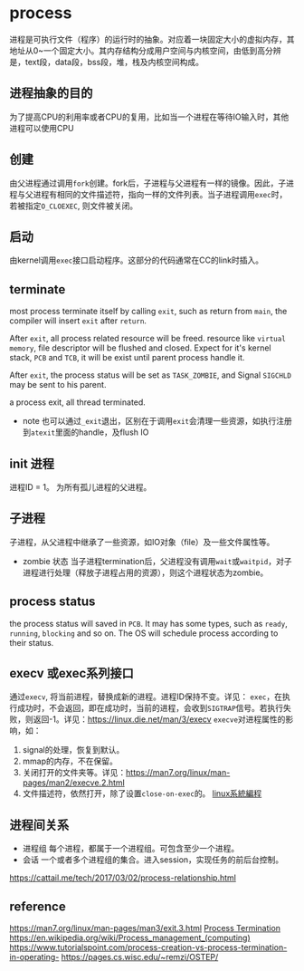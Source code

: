 # process
进程是可执行文件（程序）的运行时的抽象。对应着一块固定大小的虚拟内存，其地址从0~一个固定大小。其内存结构分成用户空间与内核空间，由低到高分辨是，text段，data段，bss段，堆，栈及内核空间构成。

## 进程抽象的目的
为了提高CPU的利用率或者CPU的复用，比如当一个进程在等待IO输入时，其他进程可以使用CPU

## 创建
由父进程通过调用`fork`创建。fork后，子进程与父进程有一样的镜像。因此，子进程与父进程有相同的文件描述符，指向一样的文件列表。当子进程调用`exec`时，若被指定`O_CLOEXEC`, 则文件被关闭。

## 启动
由kernel调用`exec`接口启动程序。这部分的代码通常在CC的link时插入。

## terminate
most process terminate itself by calling `exit`, such as return from `main`, the compiler will insert `exit` after `return`.

After `exit`, all process related resource will be freed. resource like `virtual memory`, file descriptor will be flushed and closed. Expect for it's kernel stack, `PCB` and `TCB`, it will be exist until parent process handle it.

After `exit`, the process status will be set as `TASK_ZOMBIE`, and Signal `SIGCHLD` may be sent to his parent.

a process exit, all thread terminated.

- note
也可以通过`_exit`退出，区别在于调用`exit`会清理一些资源，如执行注册到`atexit`里面的handle，及flush IO

## init 进程
进程ID = 1。
为所有孤儿进程的父进程。

## 子进程
子进程，从父进程中继承了一些资源，如IO对象（file）及一些文件属性等。
- zombie 状态
  当子进程termination后，父进程没有调用`wait`或`waitpid`，对子进程进行处理（释放子进程占用的资源），则这个进程状态为zombie。

## process status
the process status will saved in `PCB`. It may has some types, such as `ready`, `running`, `blocking` and so on. The OS will schedule process according to their status.

## execv 或exec系列接口
通过`execv`, 将当前进程，替换成新的进程。进程ID保持不变。详见：
`exec`，在执行成功时，不会返回，即在成功时，当前的进程，会收到`SIGTRAP`信号。若执行失败，则返回-1。详见：https://linux.die.net/man/3/execv
`execve`对进程属性的影响，如：
1. signal的处理，恢复到默认。
2. mmap的内存，不在保留。
3. 关闭打开的文件夹等。详见：https://man7.org/linux/man-pages/man2/execve.2.html
4. 文件描述符，依然打开，除了设置`close-on-exec`的。
[linux系統編程](https://www.cntofu.com/book/46/linux_system/linuxxi_tong_bian_cheng_zhi_jin_cheng_ff08_wu_ff09.md)

## 进程间关系
- 进程组
  每个进程，都属于一个进程组。可包含至少一个进程。
- 会话
  一个或者多个进程组的集合。进入session，实现任务的前后台控制。

https://cattail.me/tech/2017/03/02/process-relationship.html
## reference
https://man7.org/linux/man-pages/man3/exit.3.html
[Process Termination](https://www.informit.com/articles/article.aspx?p=370047&seqNum=4)
https://en.wikipedia.org/wiki/Process_management_(computing)
https://www.tutorialspoint.com/process-creation-vs-process-termination-in-operating-
https://pages.cs.wisc.edu/~remzi/OSTEP/
